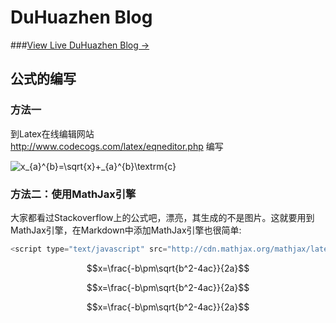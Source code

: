# DuHuazhen Blog

 ###[View Live DuHuazhen Blog &rarr;](https://duhuazhen.github.io)  <br>


## 公式的编写      

### 方法一  
 
到Latex在线编辑网站  
http://www.codecogs.com/latex/eqneditor.php  编写 

<img src="http://latex.codecogs.com/gif.latex?x_{a}^{b}=\sqrt{x}&plus;_{a}^{b}\textrm{c}" title="x_{a}^{b}=\sqrt{x}+_{a}^{b}\textrm{c}" />

### 方法二：使用MathJax引擎
大家都看过Stackoverflow上的公式吧，漂亮，其生成的不是图片。这就要用到MathJax引擎，在Markdown中添加MathJax引擎也很简单:  

```javascript
<script type="text/javascript" src="http://cdn.mathjax.org/mathjax/latest/MathJax.js?config=default"></script>
```
<script type="text/javascript" src="http://cdn.mathjax.org/mathjax/latest/MathJax.js?config=default"></script>
$$x=\frac{-b\pm\sqrt{b^2-4ac}}{2a}$$


<!-- mathjax config similar to math.stackexchange -->
<script type="text/x-mathjax-config">
MathJax.Hub.Config({
    jax: ["input/TeX", "output/HTML-CSS"],
    tex2jax: {
        inlineMath: [ ['$', '$'] ],
        displayMath: [ ['$$', '$$']],
        processEscapes: true,
        skipTags: ['script', 'noscript', 'style', 'textarea', 'pre', 'code']
    },
    messageStyle: "none",
    "HTML-CSS": { preferredFont: "TeX", availableFonts: ["STIX","TeX"] }
});
</script>
<script type="text/javascript" src="http://cdn.mathjax.org/mathjax/latest/MathJax.js?config=TeX-AMS-MML_HTMLorMML"></script>

$$x=\frac{-b\pm\sqrt{b^2-4ac}}{2a}$$


<script type="text/javascript" src="http://cdn.mathjax.org/mathjax/latest/MathJax.js?config=default"></script>

$$x=\frac{-b\pm\sqrt{b^2-4ac}}{2a}$$

